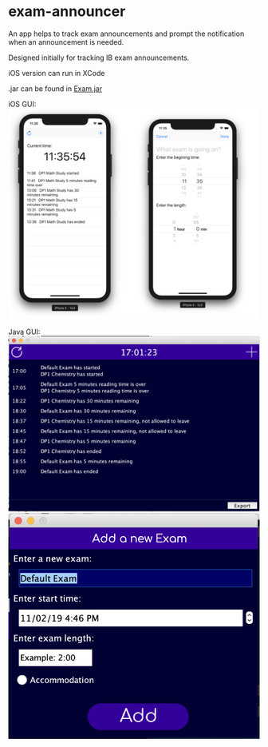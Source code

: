 # exam-announcer
An app helps to track exam announcements and prompt the notification when an announcement is needed.

Designed initially for tracking IB exam announcements.

iOS version can run in XCode

.jar can be found in [Exam.jar](./build/Exam.jar)


iOS GUI:
![iOSScreenshot](Exam-ios/screenshot.png)


Java GUI:
![javaScreenshot](Exam-java/screenshot1.png)
![javaScreenshot](Exam-java/screenshot2.png)
